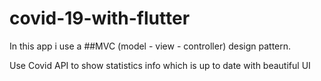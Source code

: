 # covid-19-with-flutter

In this app i use a ##MVC (model - view - controller) design pattern.

Use Covid API to show statistics info which is up to date with beautiful UI 

